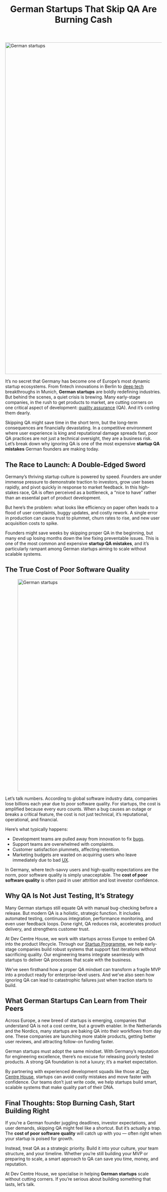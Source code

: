 
<div class="inside-article">
<header aria-label="Content" class="entry-header">
<h1 class="entry-title" itemprop="headline">German Startups That Skip QA Are Burning Cash</h1> 
</header>
<div class="featured-image cv-col-12 post-image">
<img alt="German startups" class="size-full cv-col-12 wp-post-image" decoding="async" fetchpriority="high" height="1067" itemprop="image" sizes="(max-width: 1600px) 100vw, 1600px" src="https://www.devcentrehouse.eu/blogs/wp-content/uploads/2025/07/bzqu01v-g54.jpg" srcset="https://www.devcentrehouse.eu/blogs/wp-content/uploads/2025/07/bzqu01v-g54.jpg 1600w, https://www.devcentrehouse.eu/blogs/wp-content/uploads/2025/07/bzqu01v-g54-300x200.jpg 300w, https://www.devcentrehouse.eu/blogs/wp-content/uploads/2025/07/bzqu01v-g54-1024x683.jpg 1024w, https://www.devcentrehouse.eu/blogs/wp-content/uploads/2025/07/bzqu01v-g54-768x512.jpg 768w, https://www.devcentrehouse.eu/blogs/wp-content/uploads/2025/07/bzqu01v-g54-1536x1024.jpg 1536w" style="aspect-ratio:0;" width="1600"/> </div>
<div class="entry-content" itemprop="text">
<p>It’s no secret that Germany has become one of Europe’s most dynamic startup ecosystems. From fintech innovations in Berlin to <a href="https://en.wikipedia.org/wiki/Deep_tech" rel="noreferrer noopener" target="_blank">deep tech</a> breakthroughs in Munich, <strong>German startups</strong> are boldly redefining industries. But behind the scenes, a quiet crisis is brewing. Many early-stage companies, in the rush to get products to market, are cutting corners on one critical aspect of development: <a href="https://en.wikipedia.org/wiki/Quality_assurance" rel="noreferrer noopener" target="_blank">quality assurance</a> (QA). And it’s costing them dearly.</p>
<p>Skipping QA might save time in the short term, but the long-term consequences are financially devastating. In a competitive environment where user experience is king and reputational damage spreads fast, poor QA practices are not just a technical oversight, they are a business risk. Let’s break down why ignoring QA is one of the most expensive <strong>startup QA mistakes</strong> German founders are making today.</p>
<h2 class="wp-block-heading">The Race to Launch: A Double-Edged Sword</h2>
<p>Germany’s thriving startup culture is powered by speed. Founders are under immense pressure to demonstrate traction to investors, grow user bases rapidly, and pivot quickly in response to market feedback. In this high-stakes race, QA is often perceived as a bottleneck, a “nice to have” rather than an essential part of product development.</p>
<p>But here’s the problem: what looks like efficiency on paper often leads to a flood of user complaints, buggy updates, and costly rework. A single error in production can cause trust to plummet, churn rates to rise, and new user acquisition costs to spike.</p>
<p>Founders might save weeks by skipping proper QA in the beginning, but many end up losing months down the line fixing preventable issues. This is one of the most common and expensive <strong>startup QA mistakes</strong>, and it’s particularly rampant among German startups aiming to scale without scalable systems.</p>
<h2 class="wp-block-heading">The True Cost of Poor Software Quality</h2>
<figure class="wp-block-image size-large"><img alt="German startups" class="wp-image-2130" decoding="async" height="683" sizes="(max-width: 1024px) 100vw, 1024px" src="https://www.devcentrehouse.eu/blogs/wp-content/uploads/2025/07/pagcployxdq-1024x683.jpg" srcset="https://www.devcentrehouse.eu/blogs/wp-content/uploads/2025/07/pagcployxdq-1024x683.jpg 1024w, https://www.devcentrehouse.eu/blogs/wp-content/uploads/2025/07/pagcployxdq-300x200.jpg 300w, https://www.devcentrehouse.eu/blogs/wp-content/uploads/2025/07/pagcployxdq-768x512.jpg 768w, https://www.devcentrehouse.eu/blogs/wp-content/uploads/2025/07/pagcployxdq-1536x1024.jpg 1536w, https://www.devcentrehouse.eu/blogs/wp-content/uploads/2025/07/pagcployxdq.jpg 1600w" width="1024"/></figure>
<p>Let’s talk numbers. According to global software industry data, companies lose billions each year due to poor software quality. For startups, the cost is amplified because every euro counts. When a bug causes an outage or breaks a critical feature, the cost is not just technical, it’s reputational, operational, and financial.</p>
<p>Here’s what typically happens:</p>
<ul class="wp-block-list">
<li>Development teams are pulled away from innovation to fix <a href="https://en.wikipedia.org/wiki/Bug_(engineering)" rel="noreferrer noopener" target="_blank">bugs</a>.</li>
<li>Support teams are overwhelmed with complaints.</li>
<li>Customer satisfaction plummets, affecting retention.</li>
<li>Marketing budgets are wasted on acquiring users who leave immediately due to bad <a href="https://en.wikipedia.org/wiki/User_experience" rel="noreferrer noopener" target="_blank">UX</a>.</li>
</ul>
<p>In Germany, where tech-savvy users and high-quality expectations are the norm, poor software quality is simply unacceptable. The <strong>cost of poor software quality</strong> is often paid in user attrition and lost investor confidence.</p>
<h2 class="wp-block-heading">Why QA Is Not Just Testing, It’s Strategy</h2>
<p>Many German startups still equate QA with manual bug-checking before a release. But modern QA is a holistic, strategic function. It includes automated testing, continuous integration, performance monitoring, and even user feedback loops. Done right, QA reduces risk, accelerates product delivery, and strengthens customer trust.</p>
<p>At Dev Centre House, we work with startups across Europe to embed QA into the product lifecycle. Through our <a href="https://www.devcentrehouse.eu/en/startup-program">Startup Programme</a>, we help early-stage companies build robust systems that support fast iterations without sacrificing quality. Our engineering teams integrate seamlessly with startups to deliver QA processes that scale with the business.</p>
<p>We’ve seen firsthand how a proper QA mindset can transform a fragile MVP into a product ready for enterprise-level users. And we’ve also seen how ignoring QA can lead to catastrophic failures just when traction starts to build.</p>
<h2 class="wp-block-heading">What German Startups Can Learn from Their Peers</h2>
<p>Across Europe, a new breed of startups is emerging, companies that understand QA is not a cost centre, but a growth enabler. In the Netherlands and the Nordics, many startups are baking QA into their workflows from day one. These companies are launching more stable products, getting better user reviews, and attracting follow-on funding faster.</p>
<p>German startups must adopt the same mindset. With Germany’s reputation for engineering excellence, there’s no excuse for releasing poorly tested products. A strong QA foundation is not a luxury; it’s a market expectation.</p>
<p>By partnering with experienced development squads like those at <a href="https://www.devcentrehouse.eu/en/">Dev Centre House</a>, startups can avoid costly mistakes and move faster with confidence. Our teams don’t just write code, we help startups build smart, scalable systems that make quality part of their DNA.</p>
<h2 class="wp-block-heading">Final Thoughts: Stop Burning Cash, Start Building Right</h2>
<p>If you’re a German founder juggling deadlines, investor expectations, and user demands, skipping QA might feel like a shortcut. But it’s actually a trap. The <strong>cost of poor software quality</strong> will catch up with you — often right when your startup is poised for growth.</p>
<p>Instead, treat QA as a strategic priority. Build it into your culture, your team structure, and your timeline. Whether you’re still building your MVP or preparing to scale, a smart approach to QA can save you time, money, and reputation.</p>
<p>At Dev Centre House, we specialise in helping <strong>German startups</strong> scale without cutting corners. If you’re serious about building something that lasts, let’s talk.</p>
<!--— Calendly inline widget begin ---->


<!--— Calendly inline widget end ---->
</div> <footer aria-label="Entry meta" class="entry-meta">
</footer>
</div>
